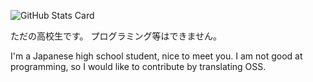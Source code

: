 
![GitHub Stats Card](https://github-readme-stats.vercel.app/api?username=xdcyw)

ただの高校生です。
プログラミング等はできません。

I'm a Japanese high school student, nice to meet you. I am not good at programming, so I would like to contribute by translating OSS.
